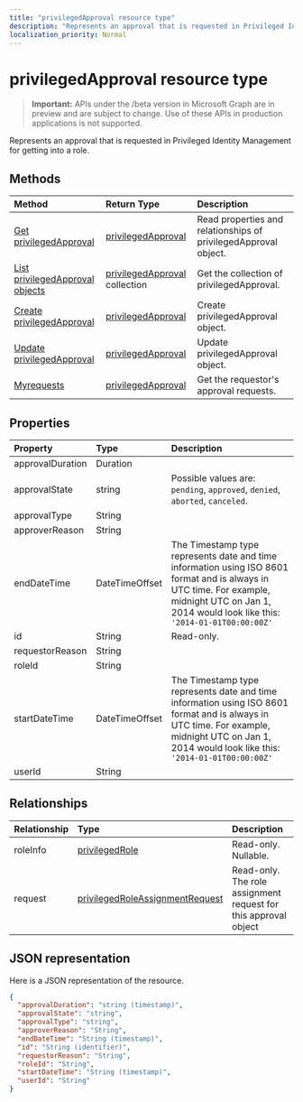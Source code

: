 ```yaml
---
title: "privilegedApproval resource type"
description: "Represents an approval that is requested in Privileged Identity Management for getting into a role."
localization_priority: Normal
---
```


# privilegedApproval resource type

> **Important:** APIs under the /beta version in Microsoft Graph are in preview and are subject to change. Use of these APIs in production applications is not supported.

Represents an approval that is requested in Privileged Identity Management for getting into a role.


## Methods

| Method		   | Return Type	|Description|
|:---------------|:--------|:----------|
|[Get privilegedApproval](../api/privilegedapproval-get.md) | [privilegedApproval](privilegedapproval.md) |Read properties and relationships of privilegedApproval object.|
|[List privilegedApproval objects](../api/privilegedapproval-list.md) | [privilegedApproval](privilegedapproval.md) collection|Get the collection of privilegedApproval.|
|[Create privilegedApproval](../api/privilegedapproval-post-privilegedapproval.md) | [privilegedApproval](privilegedapproval.md)	|Create privilegedApproval object. |
|[Update privilegedApproval](../api/privilegedapproval-update.md) | [privilegedApproval](privilegedapproval.md)	|Update privilegedApproval object. |
|[Myrequests](../api/privilegedapproval-myrequests.md)|[privilegedApproval](privilegedapproval.md)|Get the requestor's approval requests.|

## Properties
| Property	   | Type	|Description|
|:---------------|:--------|:----------|
|approvalDuration|Duration||
|approvalState|string| Possible values are: `pending`, `approved`, `denied`, `aborted`, `canceled`.|
|approvalType|String||
|approverReason|String||
|endDateTime|DateTimeOffset|The Timestamp type represents date and time information using ISO 8601 format and is always in UTC time. For example, midnight UTC on Jan 1, 2014 would look like this: `'2014-01-01T00:00:00Z'`|
|id|String| Read-only.|
|requestorReason|String||
|roleId|String||
|startDateTime|DateTimeOffset|The Timestamp type represents date and time information using ISO 8601 format and is always in UTC time. For example, midnight UTC on Jan 1, 2014 would look like this: `'2014-01-01T00:00:00Z'`|
|userId|String||

## Relationships
| Relationship | Type	|Description|
|:---------------|:--------|:----------|
|roleInfo|[privilegedRole](privilegedrole.md)| Read-only. Nullable.|
|request|[privilegedRoleAssignmentRequest](privilegedroleassignmentrequest.md)| Read-only. The role assignment request for this approval object|

## JSON representation
Here is a JSON representation of the resource.

<!-- {
  "blockType": "resource",
  "optionalProperties": [

  ],
  "@odata.type": "microsoft.graph.privilegedApproval"
}-->

```json
{
  "approvalDuration": "string (timestamp)",
  "approvalState": "string",
  "approvalType": "string",
  "approverReason": "String",
  "endDateTime": "String (timestamp)",
  "id": "String (identifier)",
  "requestorReason": "String",
  "roleId": "String",
  "startDateTime": "String (timestamp)",
  "userId": "String"
}

```

<!-- uuid: 8fcb5dbc-d5aa-4681-8e31-b001d5168d79
2015-10-25 14:57:30 UTC -->
<!-- {
  "type": "#page.annotation",
  "description": "privilegedApproval resource",
  "keywords": "",
  "section": "documentation",
  "tocPath": ""
}-->
